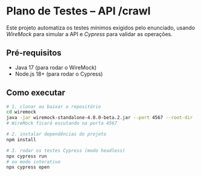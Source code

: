 # Plano de Testes – API /crawl

Este projeto automatiza os testes mínimos exigidos pelo enunciado, usando *WireMock* para simular a API e *Cypress* para validar as operações.

## Pré‑requisitos
* Java 17 (para rodar o WireMock)
* Node.js 18+ (para rodar o Cypress)

## Como executar

```bash
# 1. clonar ou baixar o repositório
cd wiremock
java -jar wiremock-standalone-4.0.0-beta.2.jar --port 4567 --root-dir . &
# WireMock ficará escutando na porta 4567

# 2. instalar dependências do projeto
npm install

# 3. rodar os testes Cypress (modo headless)
npx cypress run
# ou modo interativo
npx cypress open